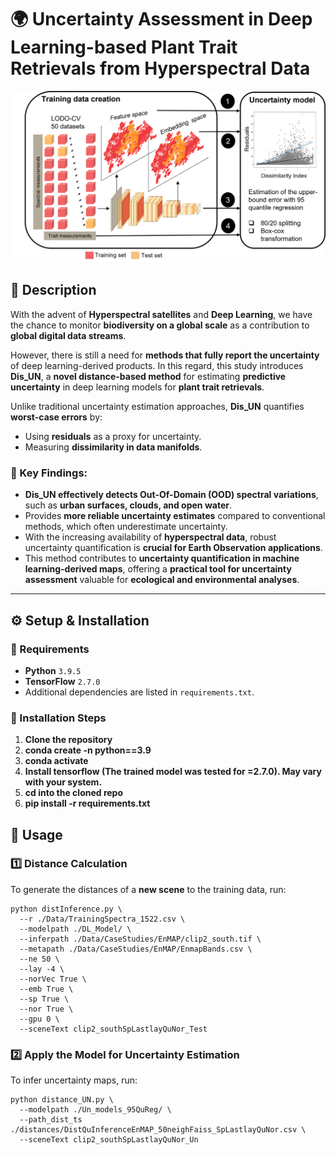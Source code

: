 
# 🌍 Uncertainty Assessment in Deep Learning-based Plant Trait Retrievals from Hyperspectral Data

![Workflow](Un_models_95QuReg/workflow.png)

## 📌 Description
With the advent of **Hyperspectral satellites** and **Deep Learning**, we have the chance to monitor **biodiversity on a global scale** as a contribution to **global digital data streams**. 

However, there is still a need for **methods that fully report the uncertainty** of deep learning-derived products. In this regard, this study introduces **Dis_UN**, a **novel distance-based method** for estimating **predictive uncertainty** in deep learning models for **plant trait retrievals**.

Unlike traditional uncertainty estimation approaches, **Dis_UN** quantifies **worst-case errors** by:
- Using **residuals** as a proxy for uncertainty.
- Measuring **dissimilarity in data manifolds**.

### 🔹 Key Findings:
- **Dis_UN effectively detects Out-Of-Domain (OOD) spectral variations**, such as **urban surfaces, clouds, and open water**.
- Provides **more reliable uncertainty estimates** compared to conventional methods, which often underestimate uncertainty.
- With the increasing availability of **hyperspectral data**, robust uncertainty quantification is **crucial for Earth Observation applications**.
- This method contributes to **uncertainty quantification in machine learning-derived maps**, offering a **practical tool for uncertainty assessment** valuable for **ecological and environmental analyses**.

---

## ⚙️ Setup & Installation

### **🔹 Requirements**
- **Python** `3.9.5`
- **TensorFlow** `2.7.0`
- Additional dependencies are listed in `requirements.txt`.

### **🔹 Installation Steps**
1. **Clone the repository**
2. **conda create -n <environment-name> python==3.9**
3. **conda activate <environment-name>**
4. **Install tensorflow (The trained model was tested for =2.7.0). May vary with your system.**
5. **cd into the cloned repo**
6. **pip install -r requirements.txt**


## 🚀 Usage

### 1️⃣ Distance Calculation
To generate the distances of a **new scene** to the training data, run:
```
python distInference.py \
  --r ./Data/TrainingSpectra_1522.csv \
  --modelpath ./DL_Model/ \
  --inferpath ./Data/CaseStudies/EnMAP/clip2_south.tif \
  --metapath ./Data/CaseStudies/EnMAP/EnmapBands.csv \
  --ne 50 \
  --lay -4 \
  --norVec True \
  --emb True \
  --sp True \
  --nor True \
  --gpu 0 \
  --sceneText clip2_southSpLastlayQuNor_Test
```


### 2️⃣ Apply the Model for Uncertainty Estimation
To infer uncertainty maps, run:

```
python distance_UN.py \
  --modelpath ./Un_models_95QuReg/ \
  --path_dist_ts ./distances/DistQuInferenceEnMAP_50neighFaiss_SpLastlayQuNor.csv \
  --sceneText clip2_southSpLastlayQuNor_Un 

```


